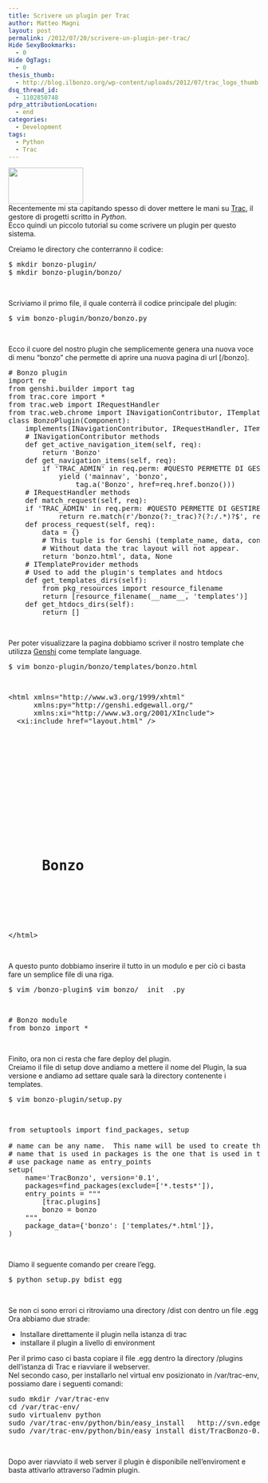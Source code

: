 ```yaml
---
title: Scrivere un plugin per Trac
author: Matteo Magni
layout: post
permalink: /2012/07/20/scrivere-un-plugin-per-trac/
Hide SexyBookmarks:
  - 0
Hide OgTags:
  - 0
thesis_thumb:
  - http://blog.ilbonzo.org/wp-content/uploads/2012/07/trac_logo_thumb.png
dsq_thread_id:
  - 1102850748
pdrp_attributionLocation:
  - end
categories:
  - Development
tags:
  - Python
  - Trac
---
```

[<img src="http://magni.me/wp-content/uploads/2012/07/trac_logo-150x73.png" alt="" title="trac_logo" width="150" height="73" class="aligncenter size-thumbnail wp-image-659" />][1]  
Recentemente mi sta capitando spesso di dover mettere le mani su <a href="http://trac.edgewall.org/" title="Trac Project Management"  target="_blank">Trac</a>, il gestore di progetti scritto in *Python*.  
Ecco quindi un piccolo tutorial su come scrivere un plugin per questo sistema.

Creiamo le directory che conterranno il codice:

<pre class="brush:bash">$ mkdir bonzo-plugin/
$ mkdir bonzo-plugin/bonzo/
</pre>

&nbsp;

Scriviamo il primo file, il quale conterrà il codice principale del plugin:

<pre class="brush:bash">$ vim bonzo-plugin/bonzo/bonzo.py</pre>

&nbsp;

Ecco il cuore del nostro plugin che semplicemente genera una nuova voce di menu &#8220;bonzo&#8221; che permette di aprire una nuova pagina di url [/bonzo].

<pre class="brush:python"># Bonzo plugin
import re
from genshi.builder import tag
from trac.core import *
from trac.web import IRequestHandler
from trac.web.chrome import INavigationContributor, ITemplateProvider
class BonzoPlugin(Component):
    implements(INavigationContributor, IRequestHandler, ITemplateProvider)
    # INavigationContributor methods
    def get_active_navigation_item(self, req):
        return 'Bonzo'
    def get_navigation_items(self, req):
        if 'TRAC_ADMIN' in req.perm: #QUESTO PERMETTE DI GESTIRE I PERMESSI DI QUESTO MENU
            yield ('mainnav', 'bonzo',
                tag.a('Bonzo', href=req.href.bonzo()))
    # IRequestHandler methods
    def match_request(self, req):
	if 'TRAC_ADMIN' in req.perm: #QUESTO PERMETTE DI GESTIRE I PERMESSI DI QUESTa pagina
        	return re.match(r'/bonzo(?:_trac)?(?:/.*)?$', req.path_info)
    def process_request(self, req):
        data = {}
        # This tuple is for Genshi (template_name, data, content_type)
        # Without data the trac layout will not appear.
        return 'bonzo.html', data, None
    # ITemplateProvider methods
    # Used to add the plugin's templates and htdocs 
    def get_templates_dirs(self):
        from pkg_resources import resource_filename
        return [resource_filename(__name__, 'templates')]
    def get_htdocs_dirs(self):
        return []
</pre>

&nbsp;

Per poter visualizzare la pagina dobbiamo scriver il nostro template che utilizza <a href="http://genshi.edgewall.org/" title="Genshi template languige" target="_blank">Genshi</a> come template language.

<pre class="brush:bash">$ vim bonzo-plugin/bonzo/templates/bonzo.html</pre>

&nbsp;

<pre class="brush:php">
&lt;html xmlns="http://www.w3.org/1999/xhtml"
      xmlns:py="http://genshi.edgewall.org/"
      xmlns:xi="http://www.w3.org/2001/XInclude">
  &lt;xi:include href="layout.html" />
  

  
    <div id="ctxtnav" class="nav">
  
</div>

    

<div id="content" class="helloworld">
  <h1>
    Bonzo
  </h1>
      
</div>
  
&lt;/html>
</pre>

&nbsp;

A questo punto dobbiamo inserire il tutto in un modulo e per ciò ci basta fare un semplice file di una riga.

<pre class="brush:bash">$ vim /bonzo-plugin$ vim bonzo/__init__.py</pre>

&nbsp;

<pre class="brush:python"># Bonzo module
from bonzo import *
</pre>

&nbsp;

Finito, ora non ci resta che fare deploy del plugin.  
Creiamo il file di setup dove andiamo a mettere il nome del Plugin, la sua versione e andiamo ad settare quale sarà la directory contenente i templates.

<pre class="brush:bash">$ vim bonzo-plugin/setup.py </pre>

&nbsp;

<pre class="brush:python">from setuptools import find_packages, setup

# name can be any name.  This name will be used to create the .egg file.
# name that is used in packages is the one that is used in the trac.ini file.
# use package name as entry_points
setup(
    name='TracBonzo', version='0.1',
    packages=find_packages(exclude=['*.tests*']),
    entry_points = """
        [trac.plugins]
        bonzo = bonzo
    """,
    package_data={'bonzo': ['templates/*.html']},
)
</pre>

&nbsp;

Diamo il seguente comando per creare l&#8217;egg.

<pre class="brush:bash">$ python setup.py bdist_egg</pre>

&nbsp;

Se non ci sono errori ci ritroviamo una directory /dist con dentro un file .egg  
Ora abbiamo due strade:

*   Installare direttamente il plugin nella istanza di trac
*   installare il plugin a livello di environment

Per il primo caso ci basta copiare il file .egg dentro la directory /plugins dell&#8217;istanza di Trac e riavviare il webserver.  
Nel secondo caso, per installarlo nel virtual env posizionato in /var/trac-env, possiamo dare i seguenti comandi:

<pre class="brush:bash">sudo mkdir /var/trac-env
cd /var/trac-env/
sudo virtualenv python
sudo /var/trac-env/python/bin/easy_install   http://svn.edgewall.org/repos/trac/tags/trac-0.11
sudo /var/trac-env/python/bin/easy_install dist/TracBonzo-0.1-py2.6.egg</pre>

&nbsp;

Dopo aver riavviato il web server il plugin è disponibile nell&#8217;enviroment e basta attivarlo attraverso l&#8217;admin plugin.

<div class='kindleWidget kindleLight' >
  
</div>



 [1]: http://magni.me/wp-content/uploads/2012/07/trac_logo.png